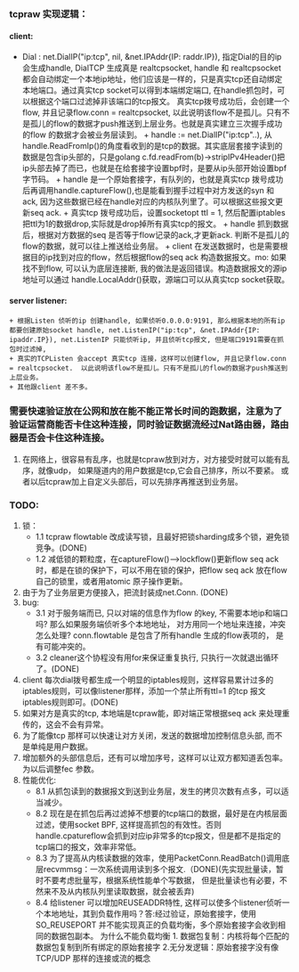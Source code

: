 ### tcpraw 实现逻辑：
#### client:
   + Dial :  net.DialIP("ip:tcp", nil, &net.IPAddr{IP: raddr.IP}), 指定Dial的目的ip 会生成handle, DialTCP 生成真是 realtcpsocket, handle 和 realtcpsocket 都会自动绑定一个本地ip地址，他们应该是一样的，只是真实tcp还自动绑定本地端口。通过真实tcp socket可以得到本端绑定端口, 在handle抓包时，可以根据这个端口过滤掉非该端口的tcp报文。
        真实tcp拨号成功后，会创建一个flow, 并且记录flow.conn = realtcpsocket, 以此说明该flow不是孤儿。只有不是孤儿的flow的数据才push推送到上层业务。也就是真实建立三次握手成功的flow 的数据才会被业务层读到。
    + handle := net.DialIP("ip:tcp"..), 从handle.ReadFromIp()的角度看收到的是tcp的数据。其实底层套接字读到的数据是包含ip头部的，只是golang c.fd.readFrom(b)->stripIPv4Header()把ip头部去掉了而已，也就是在给套接字设置bpf时，是要从ip头部开始设置bpf字节码。
    + handle 是一个原始套接字，有队列的，也就是真实tcp 拨号成功后再调用handle.captureFlow(),也是能看到握手过程中对方发送的syn 和 ack, 因为这些数据已经在handle对应的内核队列里了。可以根据这些报文更新seq ack.
    + 真实tcp 拨号成功后，设置socketopt ttl = 1, 然后配置iptables 把ttl为1的数据drop,实际就是drop掉所有真实tcp的报文。
    + handle 抓到数据后，根据对方数据的seq 是否等于flow记录的ack,才更新ack. 判断不是孤儿的flow的数据，就可以往上推送给业务层。
    + client 在发送数据时，也是需要根据目的ip找到对应的flow，然后根据flow的seq ack 构造数据报文。mo: 如果找不到flow, 可以认为底层连接断, 我的做法是返回错误。构造数据报文的源ip地址可以通过 handle.LocalAddr()获取，源端口可以从真实tcp socket获取。

#### server listener:
    + 根据Listen 侦听的ip 创建handle, 如果侦听0.0.0.0:9191, 那么根据本地的所有ip 都要创建原始socket handle, net.ListenIP("ip:tcp", &net.IPAddr{IP: ipaddr.IP}), net.ListenIP 只能侦听ip, 并且侦听tcp报文, 但是端口9191需要在抓包时过滤掉, 
    + 真实的TCPListen 会accept 真实tcp 连接，这样可以创建flow, 并且记录flow.conn = realtcpsocket.  以此说明该flow不是孤儿。只有不是孤儿的flow的数据才push推送到上层业务。
    + 其他跟client 差不多。

### 需要快速验证放在公网和放在能不能正常长时间的跑数据，注意为了验证运营商能否卡住这种连接，同时验证数据流经过Nat路由器，路由器是否会卡住这种连接。
   1. 在网络上，很容易有乱序，也就是tcpraw放到对方，对方接受时就可以能有乱序，就像udp， 如果隧道内的用户数据是tcp,它会自己排序，所以不要紧。
       或者以后tcpraw加上自定义头部后，可以先排序再推送到业务层。

### TODO:
1. 锁：
   + 1.1 tcpraw flowtable 改成读写锁，且最好把锁sharding成多个锁，避免锁竞争。(DONE)
   + 1.2 减低锁的颗粒度，在captureFlow()-->lockflow()更新flow seq ack时，都是在锁的保护下，可以不用在锁的保护，把flow seq ack 放在flow自己的锁里，或者用atomic 原子操作更新。 
2. 由于为了业务层更方便接入，把流封装成net.Conn. (DONE)
3. bug: 
    + 3.1 对于服务端而已, 只以对端的信息作为flow 的key, 不需要本地ip和端口吗? 那么如果服务端侦听多个本地地址， 对方用同一个地址来连接，冲突怎么处理? conn.flowtable 是包含了所有handle 生成的flow表项的， 是有可能冲突的。
    + 3.2 cleaner这个协程没有用for来保证重复执行, 只执行一次就退出循环了。(DONE)
4. client 每次dial拨号都生成一个明显的iptables规则，这样容易累计过多的iptables规则，可以像listener那样，添加一个禁止所有ttl=1 的tcp 报文iptables规则即可。(DONE)
5. 如果对方是真实的tcp, 本地端是tcpraw能，即对端正常根据seq ack 来处理重传的，这会不会有异常。
6. 为了能像tcp 那样可以快速让对方关闭，发送的数据增加控制信息头部, 而不是单纯是用户数据。
7. 增加额外的头部信息后，还有可以增加序号，这样可以让双方都知道丢包率。为以后调整fec 参数。
8. 性能优化: 
   + 8.1 从抓包读到的数据报文到送到业务层，发生的拷贝次数有点多，可以适当减少。
   + 8.2 现在是在抓包后再过滤掉不想要的tcp端口的数据，最好是在内核层面过滤，使用socket BPF, 这样提高抓包的有效性。否则handle.cpatureflow会抓到对应ip非常多的tcp报文，但是都不是指定的tcp端口的报文，效率非常低。
   + 8.3 为了提高从内核读数据的效率，使用PacketConn.ReadBatch()调用底层recvmmsg：一次系统调用读到多个报文.（DONE)(先实现批量读，暂时不要考虑批量写，根据系统性能单个写数据， 但是批量读也有必要，不然来不及从内核队列里读取数据，就会被丢弃)
   + 8.4 给listener 可以增加REUSEADDR特性, 这样可以使多个listener侦听一个本地地址，其到负载作用吗？答:经过验证，原始套接字，使用 SO_REUSEPORT 并不能实现真正的负载均衡，多个原始套接字会收到相同的数据包副本。 为什么不能负载均衡 1. 数据包复制：内核将每个匹配的数据包复制到所有绑定的原始套接字 2.无分发逻辑：原始套接字没有像 TCP/UDP 那样的连接或流的概念